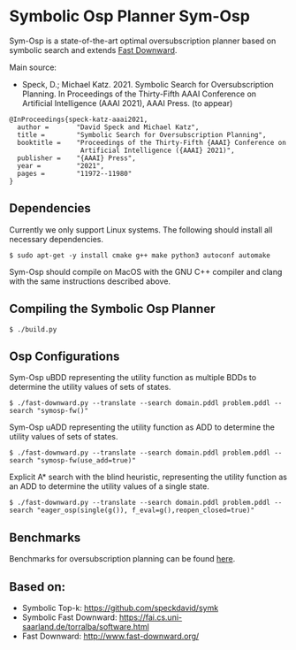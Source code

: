 # Symbolic Osp Planner Sym-Osp

Sym-Osp is a state-of-the-art optimal oversubscription planner based on symbolic search and extends [Fast Downward](https://www.fast-downward.org).

Main source:
 - Speck, D.; Michael Katz. 2021. Symbolic Search for Oversubscription Planning. In Proceedings of the Thirty-Fifth AAAI Conference on Artificial Intelligence (AAAI 2021), AAAI Press. (to appear)

```console
@InProceedings{speck-katz-aaai2021,
  author =       "David Speck and Michael Katz",
  title =        "Symbolic Search for Oversubscription Planning",
  booktitle =    "Proceedings of the Thirty-Fifth {AAAI} Conference on
                  Artificial Intelligence ({AAAI} 2021)",
  publisher =    "{AAAI} Press",
  year =         "2021",
  pages =        "11972--11980"
}
```

## Dependencies
Currently we only support Linux systems. The following should install all necessary dependencies.
```console
$ sudo apt-get -y install cmake g++ make python3 autoconf automake
```

Sym-Osp should compile on MacOS with the GNU C++ compiler and clang with the same instructions described above.
 
## Compiling the Symbolic Osp Planner

```console
$ ./build.py 
```

## Osp Configurations

Sym-Osp uBDD representing the utility function as multiple BDDs to determine the utility values of sets of states.
```console
$ ./fast-downward.py --translate --search domain.pddl problem.pddl --search "symosp-fw()"
```

Sym-Osp uADD representing the utility function as ADD to determine the utility values of sets of states.
```console
$ ./fast-downward.py --translate --search domain.pddl problem.pddl --search "symosp-fw(use_add=true)"
```

Explicit A\* search with the blind heuristic, representing the utility function as an ADD to determine the utility values of a single state.
```console
$ ./fast-downward.py --translate --search domain.pddl problem.pddl --search "eager_osp(single(g()), f_eval=g(),reopen_closed=true)"
```

## Benchmarks
Benchmarks for oversubscription planning can be found [here](https://doi.org/10.5281/zenodo.2576024).

## Based on:
 - Symbolic Top-k: https://github.com/speckdavid/symk
 - Symbolic Fast Downward: https://fai.cs.uni-saarland.de/torralba/software.html
 - Fast Downward: http://www.fast-downward.org/
